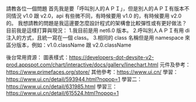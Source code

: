 請教各位一個問題
首先我是要「呼叫別人的ＡＰＩ」，但是別人的ＡＰＩ有版本不同情況 v1.0 跟 v2.0，api 有些微不同，有時候要用 v1.0 的，有時候要用 v2.0 的。
我想請教的問題是我這邊要怎麼設計程式的架構會比較彈性或有更好做法？
目前我是這樣打算與現況： 1.我目前是用 net6.0 版本。 2.呼叫別人ＡＰＩ有用 di 注入的方式，且統一寫在一個 class。 3.相同的 class 名稱但是用 namespace 來區分版本，例如：v1.0.className 跟 v2.0.className

後台常用資源：
圖表樣式：https://developers-dot-devsite-v2-prod.appspot.com/chart/interactive/docs/gallery/linechart.html
元件及參考：https://www.primefaces.org/store/
其他參考：https://www.ui.cn/
學習：https://www.ui.cn/detail/593944.html?nopop=1
學習二：https://www.ui.cn/detail/631985.html
學習三：https://www.ui.cn/detail/615524.html?nopop=1
